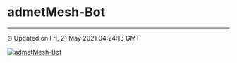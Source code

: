 # admetMesh-Bot
---
⏰ Updated on Fri, 21 May 2021 04:24:13 GMT

[![admetMesh-Bot](https://github.com/kotori-y/admetMesh-bot/actions/workflows/main.yml/badge.svg)](https://github.com/kotori-y/admetMesh-bot/actions/workflows/main.yml)
